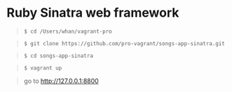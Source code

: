 # Ruby Sinatra web framework

> `$ cd /Users/whan/vagrant-pro`

> `$ git clone https://github.com/pro-vagrant/songs-app-sinatra.git`

> `$ cd songs-app-sinatra`

> `$ vagrant up`

> go to http://127.0.0.1:8800


